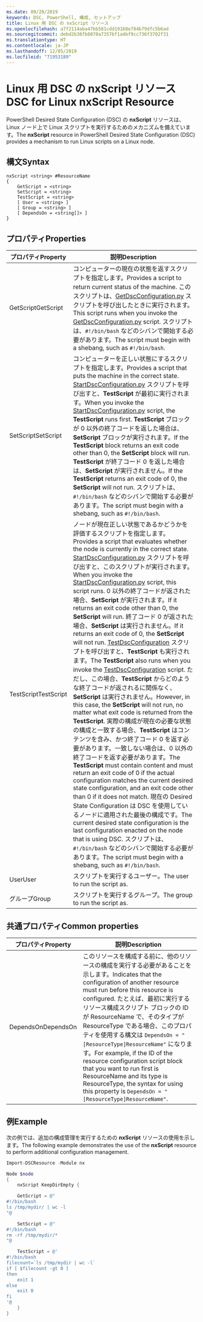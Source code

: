 ```yaml
---
ms.date: 09/20/2019
keywords: DSC, PowerShell, 構成, セットアップ
title: Linux 用 DSC の nxScript リソース
ms.openlocfilehash: a7f2114aba47bb581cdd19168e784b79dfc5b6ad
ms.sourcegitcommit: debd2b38fb8070a7357bf1a4bf9cc736f3702f31
ms.translationtype: HT
ms.contentlocale: ja-JP
ms.lasthandoff: 12/05/2019
ms.locfileid: "71953189"
---
```

# <a name="dsc-for-linux-nxscript-resource"></a><span data-ttu-id="ea53c-103">Linux 用 DSC の nxScript リソース</span><span class="sxs-lookup"><span data-stu-id="ea53c-103">DSC for Linux nxScript Resource</span></span>

<span data-ttu-id="ea53c-104">PowerShell Desired State Configuration (DSC) の **nxScript** リソースは、Linux ノード上で Linux スクリプトを実行するためのメカニズムを備えています。</span><span class="sxs-lookup"><span data-stu-id="ea53c-104">The **nxScript** resource in PowerShell Desired State Configuration (DSC) provides a mechanism to run Linux scripts on a Linux node.</span></span>

## <a name="syntax"></a><span data-ttu-id="ea53c-105">構文</span><span class="sxs-lookup"><span data-stu-id="ea53c-105">Syntax</span></span>

```Syntax
nxScript <string> #ResourceName
{
    GetScript = <string>
    SetScript = <string>
    TestScript = <string>
    [ User = <string> ]
    [ Group = <string> ]
    [ DependsOn = <string[]> ]
}
```

## <a name="properties"></a><span data-ttu-id="ea53c-106">プロパティ</span><span class="sxs-lookup"><span data-stu-id="ea53c-106">Properties</span></span>

|<span data-ttu-id="ea53c-107">プロパティ</span><span class="sxs-lookup"><span data-stu-id="ea53c-107">Property</span></span> |<span data-ttu-id="ea53c-108">説明</span><span class="sxs-lookup"><span data-stu-id="ea53c-108">Description</span></span> |
|---|---|
|<span data-ttu-id="ea53c-109">GetScript</span><span class="sxs-lookup"><span data-stu-id="ea53c-109">GetScript</span></span> |<span data-ttu-id="ea53c-110">コンピューターの現在の状態を返すスクリプトを指定します。</span><span class="sxs-lookup"><span data-stu-id="ea53c-110">Provides a script to return current status of the machine.</span></span> <span data-ttu-id="ea53c-111">このスクリプトは、[GetDscConfiguration.py](https://github.com/Microsoft/PowerShell-DSC-for-Linux#performing-dsc-operations-from-the-linux-computer) スクリプトを呼び出したときに実行されます。</span><span class="sxs-lookup"><span data-stu-id="ea53c-111">This script runs when you invoke the [GetDscConfiguration.py](https://github.com/Microsoft/PowerShell-DSC-for-Linux#performing-dsc-operations-from-the-linux-computer) script.</span></span> <span data-ttu-id="ea53c-112">スクリプトは、`#!/bin/bash` などのシバンで開始する必要があります。</span><span class="sxs-lookup"><span data-stu-id="ea53c-112">The script must begin with a shebang, such as `#!/bin/bash`.</span></span> |
|<span data-ttu-id="ea53c-113">SetScript</span><span class="sxs-lookup"><span data-stu-id="ea53c-113">SetScript</span></span> |<span data-ttu-id="ea53c-114">コンピューターを正しい状態にするスクリプトを指定します。</span><span class="sxs-lookup"><span data-stu-id="ea53c-114">Provides a script that puts the machine in the correct state.</span></span> <span data-ttu-id="ea53c-115">[StartDscConfiguration.py](https://github.com/Microsoft/PowerShell-DSC-for-Linux#performing-dsc-operations-from-the-linux-computer) スクリプトを呼び出すと、**TestScript** が最初に実行されます。</span><span class="sxs-lookup"><span data-stu-id="ea53c-115">When you invoke the [StartDscConfiguration.py](https://github.com/Microsoft/PowerShell-DSC-for-Linux#performing-dsc-operations-from-the-linux-computer) script, the **TestScript** runs first.</span></span> <span data-ttu-id="ea53c-116">**TestScript** ブロックが 0 以外の終了コードを返した場合は、**SetScript** ブロックが実行されます。</span><span class="sxs-lookup"><span data-stu-id="ea53c-116">If the **TestScript** block returns an exit code other than 0, the **SetScript** block will run.</span></span> <span data-ttu-id="ea53c-117">**TestScript** が終了コード 0 を返した場合は、**SetScript** が実行されません。</span><span class="sxs-lookup"><span data-stu-id="ea53c-117">If the **TestScript** returns an exit code of 0, the **SetScript** will not run.</span></span> <span data-ttu-id="ea53c-118">スクリプトは、`#!/bin/bash` などのシバンで開始する必要があります。</span><span class="sxs-lookup"><span data-stu-id="ea53c-118">The script must begin with a shebang, such as `#!/bin/bash`.</span></span> |
|<span data-ttu-id="ea53c-119">TestScript</span><span class="sxs-lookup"><span data-stu-id="ea53c-119">TestScript</span></span> |<span data-ttu-id="ea53c-120">ノードが現在正しい状態であるかどうかを評価するスクリプトを指定します。</span><span class="sxs-lookup"><span data-stu-id="ea53c-120">Provides a script that evaluates whether the node is currently in the correct state.</span></span> <span data-ttu-id="ea53c-121">[StartDscConfiguration.py](https://github.com/Microsoft/PowerShell-DSC-for-Linux#performing-dsc-operations-from-the-linux-computer) スクリプトを呼び出すと、このスクリプトが実行されます。</span><span class="sxs-lookup"><span data-stu-id="ea53c-121">When you invoke the [StartDscConfiguration.py](https://github.com/Microsoft/PowerShell-DSC-for-Linux#performing-dsc-operations-from-the-linux-computer) script, this script runs.</span></span> <span data-ttu-id="ea53c-122">0 以外の終了コードが返された場合、**SetScript** が実行されます。</span><span class="sxs-lookup"><span data-stu-id="ea53c-122">If it returns an exit code other than 0, the **SetScript** will run.</span></span> <span data-ttu-id="ea53c-123">終了コード 0 が返された場合、**SetScript** は実行されません。</span><span class="sxs-lookup"><span data-stu-id="ea53c-123">If it returns an exit code of 0, the **SetScript** will not run.</span></span> <span data-ttu-id="ea53c-124">[TestDscConfiguration](https://github.com/Microsoft/PowerShell-DSC-for-Linux#performing-dsc-operations-from-the-linux-computer) スクリプトを呼び出すと、**TestScript** も実行されます。</span><span class="sxs-lookup"><span data-stu-id="ea53c-124">The **TestScript** also runs when you invoke the [TestDscConfiguration](https://github.com/Microsoft/PowerShell-DSC-for-Linux#performing-dsc-operations-from-the-linux-computer) script.</span></span> <span data-ttu-id="ea53c-125">ただし、この場合、**TestScript** からどのような終了コードが返されるに関係なく、**SetScript** は実行されません。</span><span class="sxs-lookup"><span data-stu-id="ea53c-125">However, in this case, the **SetScript** will not run, no matter what exit code is returned from the **TestScript**.</span></span> <span data-ttu-id="ea53c-126">実際の構成が現在の必要な状態の構成と一致する場合、**TestScript** はコンテンツを含み、かつ終了コード 0 を返す必要があります。一致しない場合は、0 以外の終了コードを返す必要があります。</span><span class="sxs-lookup"><span data-stu-id="ea53c-126">The **TestScript** must contain content and must return an exit code of 0 if the actual configuration matches the current desired state configuration, and an exit code other than 0 if it does not match.</span></span> <span data-ttu-id="ea53c-127">現在の Desired State Configuration は DSC を使用しているノードに適用された最後の構成です。</span><span class="sxs-lookup"><span data-stu-id="ea53c-127">The current desired state configuration is the last configuration enacted on the node that is using DSC.</span></span> <span data-ttu-id="ea53c-128">スクリプトは、`#!/bin/bash` などのシバンで開始する必要があります。</span><span class="sxs-lookup"><span data-stu-id="ea53c-128">The script must begin with a shebang, such as `#!/bin/bash`.</span></span> |
|<span data-ttu-id="ea53c-129">User</span><span class="sxs-lookup"><span data-stu-id="ea53c-129">User</span></span> |<span data-ttu-id="ea53c-130">スクリプトを実行するユーザー。</span><span class="sxs-lookup"><span data-stu-id="ea53c-130">The user to run the script as.</span></span> |
|<span data-ttu-id="ea53c-131">グループ</span><span class="sxs-lookup"><span data-stu-id="ea53c-131">Group</span></span> |<span data-ttu-id="ea53c-132">スクリプトを実行するグループ。</span><span class="sxs-lookup"><span data-stu-id="ea53c-132">The group to run the script as.</span></span> |

## <a name="common-properties"></a><span data-ttu-id="ea53c-133">共通プロパティ</span><span class="sxs-lookup"><span data-stu-id="ea53c-133">Common properties</span></span>

|<span data-ttu-id="ea53c-134">プロパティ</span><span class="sxs-lookup"><span data-stu-id="ea53c-134">Property</span></span> |<span data-ttu-id="ea53c-135">説明</span><span class="sxs-lookup"><span data-stu-id="ea53c-135">Description</span></span> |
|---|---|
|<span data-ttu-id="ea53c-136">DependsOn</span><span class="sxs-lookup"><span data-stu-id="ea53c-136">DependsOn</span></span> |<span data-ttu-id="ea53c-137">このリソースを構成する前に、他のリソースの構成を実行する必要があることを示します。</span><span class="sxs-lookup"><span data-stu-id="ea53c-137">Indicates that the configuration of another resource must run before this resource is configured.</span></span> <span data-ttu-id="ea53c-138">たとえば、最初に実行するリソース構成スクリプト ブロックの ID が ResourceName で、そのタイプが ResourceType である場合、このプロパティを使用する構文は `DependsOn = "[ResourceType]ResourceName"` になります。</span><span class="sxs-lookup"><span data-stu-id="ea53c-138">For example, if the ID of the resource configuration script block that you want to run first is ResourceName and its type is ResourceType, the syntax for using this property is `DependsOn = "[ResourceType]ResourceName"`.</span></span> |

## <a name="example"></a><span data-ttu-id="ea53c-139">例</span><span class="sxs-lookup"><span data-stu-id="ea53c-139">Example</span></span>

<span data-ttu-id="ea53c-140">次の例では、追加の構成管理を実行するための **nxScript** リソースの使用を示します。</span><span class="sxs-lookup"><span data-stu-id="ea53c-140">The following example demonstrates the use of the **nxScript** resource to perform additional configuration management.</span></span>

```powershell
Import-DSCResource -Module nx

Node $node
{
    nxScript KeepDirEmpty {

    GetScript = @"
#!/bin/bash
ls /tmp/mydir/ | wc -l
"@

    SetScript = @"
#!/bin/bash
rm -rf /tmp/mydir/*
"@

    TestScript = @'
#!/bin/bash
filecount=`ls /tmp/mydir | wc -l`
if [ $filecount -gt 0 ]
then
    exit 1
else
    exit 0
fi
'@
    }
}
```
